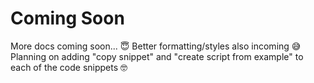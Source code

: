 <meta path="help/coming-soon">

# Coming Soon

More docs coming soon... 😇
Better formatting/styles also incoming 😅
Planning on adding "copy snippet" and "create script from example" to each of the code snippets 🤓
